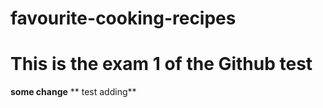 # favourite-cooking-recipes
# This is the exam 1 of the Github test


**some change**
** test adding**
